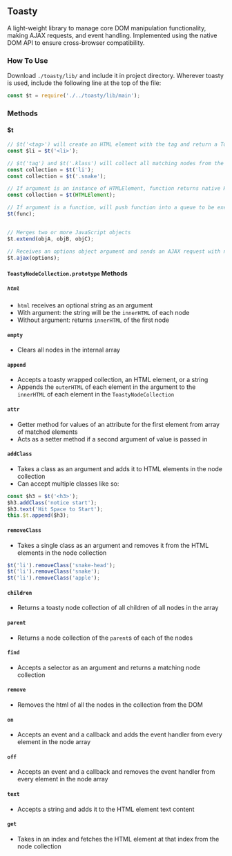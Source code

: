 ## Toasty

A light-weight library to manage core DOM manipulation functionality, making AJAX requests, and event handling. Implemented using the native DOM API to ensure cross-browser compatibility.

### How To Use

Download `./toasty/lib/` and include it in project directory. Wherever toasty is used, include the following line at the top of the file:
```javascript
const $t = require('./../toasty/lib/main');
```

### Methods

#### $t

```javascript
// $t('<tag>') will create an HTML element with the tag and return a ToastyNodeCollection object
const $li = $t('<li>');

// $t('tag') and $t('.klass') will collect all matching nodes from the page and return a ToastyNodeCollection object
const collection = $t('li');
const collection = $t('.snake');

// If argument is an instance of HTMLElement, function returns native HTMLElement wrapped in toasty, returning a ToastyNodeCollection
const collection = $t(HTMLElement);

// If argument is a function, will push function into a queue to be executed on `document` `ready`
$t(func);


// Merges two or more JavaScript objects
$t.extend(objA, objB, objC);

// Receives an options object argument and sends an AJAX request with native JavaScript using an XHR, or XMLHttpRequest object
$t.ajax(options);
```

#### `ToastyNodeCollection.prototype` Methods

##### `html`
* `html` receives an optional string as an argument
* With argument: the string will be the `innerHTML` of each node
* Without argument: returns `innerHTML` of the first node

#### `empty`
* Clears all nodes in the internal array

#### `append`
* Accepts a toasty wrapped collection, an HTML element, or a string
* Appends the `outerHTML` of each element in the argument to the `innerHTML` of each element in the `ToastyNodeCollection`

#### `attr`
* Getter method for values of an attribute for the first element from array of matched elements
* Acts as a setter method if a second argument of value is passed in

#### `addClass`
* Takes a class as an argument and adds it to HTML elements in the node collection
* Can accept multiple classes like so:
```javascript
const $h3 = $t('<h3>');
$h3.addClass('notice start');
$h3.text('Hit Space to Start');
this.$t.append($h3);
```

#### `removeClass`
* Takes a single class as an argument and removes it from the HTML elements in the node collection
```javascript
$t('li').removeClass('snake-head');
$t('li').removeClass('snake');
$t('li').removeClass('apple');
```

#### `children`
* Returns a toasty node collection of all children of all nodes in the array

#### `parent`
* Returns a node collection of the `parent`s of each of the nodes

#### `find`
* Accepts a selector as an argument and returns a matching node collection

#### `remove`
* Removes the html of all the nodes in the collection from the DOM

#### `on`
* Accepts an event and a callback and adds the event handler from every element in the node array

#### `off`
* Accepts an event and a callback and removes the event handler from every element in the node array

#### `text`
* Accepts a string and adds it to the HTML element text content

#### `get`
* Takes in an index and fetches the HTML element at that index from the node collection
